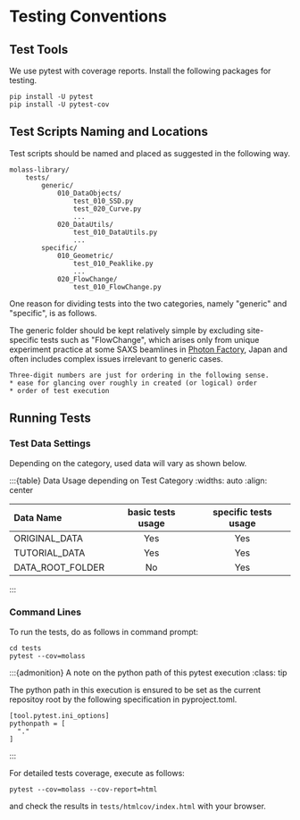 # Testing Conventions

## Test Tools

We use pytest with coverage reports. Install the following packages for testing.

```
pip install -U pytest
pip install -U pytest-cov
```

## Test Scripts Naming and Locations

Test scripts should be named and placed as suggested in the following way.

```
molass-library/
    tests/
        generic/
            010_DataObjects/
                test_010_SSD.py
                test_020_Curve.py
                ...
            020_DataUtils/
                test_010_DataUtils.py
                ...
        specific/
            010_Geometric/
                test_010_Peaklike.py
                ...
            020_FlowChange/
                test_010_FlowChange.py

```

One reason for dividing tests into the two categories, namely "generic" and "specific", is as follows.

The generic folder should be kept relatively simple by excluding site-specific tests such as "FlowChange", which arises only from unique experiment practice at some SAXS beamlines in [Photon Factory](https://www2.kek.jp/imss/pf/eng/), Japan and often includes complex issues irrelevant to generic cases.

```{note}
Three-digit numbers are just for ordering in the following sense.
* ease for glancing over roughly in created (or logical) order
* order of test execution

```

## Running Tests
### Test Data Settings

Depending on the category, used data will vary as shown below.

:::{table} Data Usage depending on Test Category
:widths: auto
:align: center

| Data Name| basic tests usage | specific tests usage |
| :--- |:---:|:---:|
| ORIGINAL_DATA    |  Yes   |  Yes    |
| TUTORIAL_DATA    |  Yes   |  Yes   |
| DATA_ROOT_FOLDER    |  No   |  Yes   |
:::

### Command Lines
To run the tests, do as follows in command prompt:

```
cd tests
pytest --cov=molass
```

:::{admonition} A note on the python path of this pytest execution
:class: tip

The python path in this execution is ensured to be set as the current repositoy root by the following specification in pyproject.toml.

```
[tool.pytest.ini_options]
pythonpath = [
  "."
]
```
:::

For detailed tests coverage, execute as follows:

```
pytest --cov=molass --cov-report=html
```

and check the results in `tests/htmlcov/index.html` with your browser.